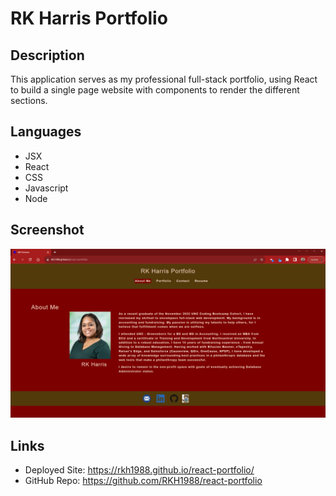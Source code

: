 # RK Harris Portfolio

## Description
This application serves as my professional full-stack portfolio, using React to build a single page website with components to render the different sections. 

## Languages
- JSX
- React
- CSS
- Javascript
- Node

## Screenshot
![screenshot](./src/Assets/screenshot.png)

## Links

- Deployed Site: https://rkh1988.github.io/react-portfolio/
- GitHub Repo: https://github.com/RKH1988/react-portfolio